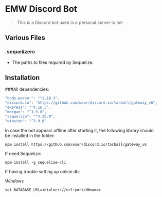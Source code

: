 # EMW Discord Bot
> This is a Discord bot used in a personal server to hel


## Various Files

### .sequelizerc
- The paths to files required by Sequelize.

## Installation
###All dependencies:
```js
"body-parser": "^1.18.3",
"discord.io": "https://github.com/woor/discord.io/tarball/gateway_v6",
"express": "^4.16.3",
"morgan": "^1.9.0",
"sequelize": "^4.38.0",
"winston": "^3.0.0"
```

In case the bot appears offline after starting it, the following library should be installed in the folder: 

```npm install https://github.com/woor/discord.io/tarball/gateway_v6```

If need Sequelize: 

```npm install -g sequelize-cli```

If having trouble setting up online db:

_Windows_

```set DATABASE_URL=<dialect://url:port/dbname>```

